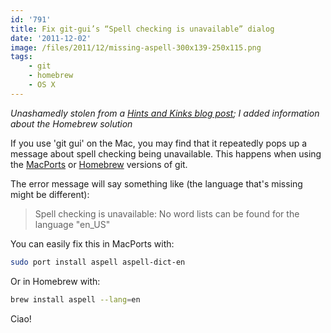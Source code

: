 ```yaml
---
id: '791'
title: Fix git-gui’s “Spell checking is unavailable” dialog
date: '2011-12-02'
image: /files/2011/12/missing-aspell-300x139-250x115.png
tags:
    - git
    - homebrew
    - OS X
---
```


<i>Unashamedly stolen from a
[Hints and Kinks blog post](http://matthew.mceachen.us/blog/howto-fix-git-guis-spell-checking-is-unavailable-dialog-1153.html);
I added information about the Homebrew solution</i>

If you use 'git gui' on the Mac, you may find that it repeatedly pops up a
message about spell checking being unavailable. This happens when using the
[MacPorts](http://www.macports.org/) or [Homebrew](http://brew.sh) versions of
git.

<!-- more -->

The error message will say something like (the language that's missing might
be different):

> Spell checking is unavailable: No word lists can be found for the language
> "en_US"

You can easily fix this in MacPorts with:

```bash
sudo port install aspell aspell-dict-en
```

Or in Homebrew with:

```bash
brew install aspell --lang=en
```

Ciao!
